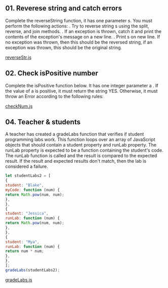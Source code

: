 ## 01. Reverese string and catch errors

Complete the reverseString function, it has one parameter s. You must perform the following actions:
. Try to reverse string s using the split, reverse, and join methods.
. If an exception is thrown, catch it and print the contents of the exception's message on a new line.
. Print s on new line. If no exception was thrown, then this should be the reversed string, if an
exception was thrown, this should be the original string.

[reverseStr.js](reverseStr.js)


## 02. Check isPositive number

Complete the isPositive function below. It has one integer parameter a . If the value of a is positive, it must
return the string YES. Otherwise, it must throw an Error according to the following rules:

[checkNum.js](checkNum.js)

## 04. Teacher & students

A teacher has created a gradeLabs function that verifies if student programming labs work. This function
loops over an array of JavaScript objects that should contain a student property and runLab property.
The runLab property is expected to be a function containing the student's code. The runLab function is
called and the result is compared to the expected result. If the result and expected results don't match,
then the lab is considered a failure.

```js 
let studentLabs2 = [
{
student: "Blake",
myCode: function (num) {
return Math.pow(num, num);
},
},
{
student: "Jessica",
runLab: function (num) {
return Math.pow(num, num);
},
},
{
student: "Mya",
runLab: function (num) {
return num * num;
},
},
];
gradeLabs(studentLabs2);
```
[gradeLabs.js](gradeLabs.js)